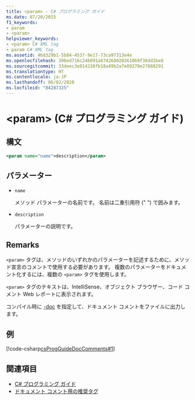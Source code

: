 ```yaml
---
title: <param> - C# プログラミング ガイド
ms.date: 07/20/2015
f1_keywords:
- param
- <param>
helpviewer_keywords:
- <param> C# XML tag
- param C# XML tag
ms.assetid: 46d329b1-5b84-4537-9e17-73ca97313e4e
ms.openlocfilehash: 396ed716c246091a674268020261069f36dd2be8
ms.sourcegitcommit: 33deec3e814238fb18a49b2a7e89278e27888291
ms.translationtype: HT
ms.contentlocale: ja-JP
ms.lasthandoff: 06/02/2020
ms.locfileid: "84287325"
---
```

# <a name="param-c-programming-guide"></a>\<param> (C# プログラミング ガイド)

## <a name="syntax"></a>構文

```xml
<param name="name">description</param>
```

## <a name="parameters"></a>パラメーター

- `name`

  メソッド パラメーターの名前です。 名前は二重引用符 (" ") で囲みます。

- `description`

  パラメーターの説明です。

## <a name="remarks"></a>Remarks

`<param>` タグは、メソッドのいずれかのパラメーターを記述するために、メソッド宣言のコメントで使用する必要があります。 複数のパラメーターをドキュメント化するには、複数の `<param>` タグを使用します。

`<param>` タグのテキストは、IntelliSense、オブジェクト ブラウザー、コード コメント Web レポートに表示されます。

コンパイル時に [-doc](../../language-reference/compiler-options/doc-compiler-option.md) を指定して、ドキュメント コメントをファイルに出力します。

## <a name="example"></a>例

[!code-csharp[csProgGuideDocComments#1](~/samples/snippets/csharp/VS_Snippets_VBCSharp/csProgGuideDocComments/CS/DocComments.cs#1)]

## <a name="see-also"></a>関連項目

- [C# プログラミング ガイド](../index.md)
- [ドキュメント コメント用の推奨タグ](./recommended-tags-for-documentation-comments.md)
